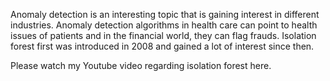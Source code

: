 
Anomaly detection is an interesting topic that is gaining interest in different industries. Anomaly detection algorithms in health care can point to health issues of patients and in the financial world, they can flag frauds. Isolation forest first was introduced in 2008 and gained a lot of interest since then.

Please watch my Youtube video regarding isolation forest here.
